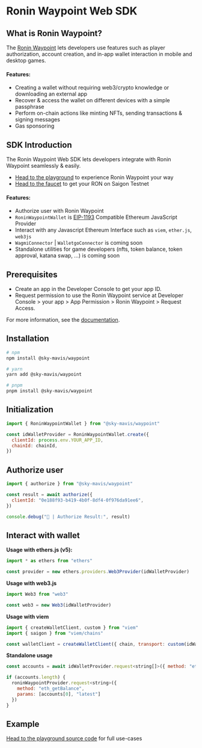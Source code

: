 # Ronin Waypoint Web SDK

## What is Ronin Waypoint?

The [Ronin Waypoint](https://waypoint.roninchain.com) lets developers use features such as player authorization, account creation, and in-app wallet interaction in mobile and desktop games.

#### Features:

- Creating a wallet without requiring web3/crypto knowledge or downloading an external app
- Recover & access the wallet on different devices with a simple passphrase
- Perform on-chain actions like minting NFTs, sending transactions & signing messages
- Gas sponsoring

## SDK Introduction

The Ronin Waypoint Web SDK lets developers integrate with Ronin Waypoint seamlessly & easily.

- [Head to the playground](https://mavis-id-playground.vercel.app) to experience Ronin Waypoint your way
- [Head to the faucet](https://faucet.roninchain.com) to get your RON on Saigon Testnet

#### Features:

- Authorize user with Ronin Waypoint
- `RoninWaypointWallet` is [EIP-1193](https://eips.ethereum.org/EIPS/eip-1193) Compatible Ethereum JavaScript Provider
- Interact with any Javascript Ethereum Interface such as `viem`, `ether.js`, `web3js`
- `WagmiConnector` | `WalletgoConnector` is coming soon
- Standalone utilities for game developers (nfts, token balance, token approval, katana swap, ...) is coming soon

## Prerequisites

- Create an app in the Developer Console to get your app ID.
- Request permission to use the Ronin Waypoint service at Developer Console > your app > App Permission > Ronin Waypoint > Request Access.

For more information, see the [documentation](https://docs.skymavis.com/mavis/mavis-id/guides/get-started).

## Installation

```bash
# npm
npm install @sky-mavis/waypoint

# yarn
yarn add @sky-mavis/waypoint

# pnpm
pnpm install @sky-mavis/waypoint
```

## Initialization

```js
import { RoninWaypointWallet } from "@sky-mavis/waypoint"

const idWalletProvider = RoninWaypointWallet.create({
  clientId: process.env.YOUR_APP_ID,
  chainId: chainId,
})
```

## Authorize user

```js
import { authorize } from "@sky-mavis/waypoint"

const result = await authorize({
  clientId: "0e188f93-b419-4b0f-8df4-0f976da91ee6",
})

console.debug("🚀 | Authorize Result:", result)
```

## Interact with wallet

**Usage with ethers.js (v5):**

```js
import * as ethers from "ethers"

const provider = new ethers.providers.Web3Provider(idWalletProvider)
```

**Usage with web3.js**

```js
import Web3 from "web3"

const web3 = new Web3(idWalletProvider)
```

**Usage with viem**

```js
import { createWalletClient, custom } from "viem"
import { saigon } from "viem/chains"

const walletClient = createWalletClient({ chain, transport: custom(idWalletProvider) })
```

**Standalone usage**

```js
const accounts = await idWalletProvider.request<string[]>({ method: "eth_requestAccounts" })

if (accounts.length) {
  roninWaypointProvider.request<string>({
    method: "eth_getBalance",
    params: [accounts[0], "latest"]
  })
}
```

## Example

[Head to the playground source code](https://github.com/skymavis/waypoint-js/tree/main/apps/playground) for full use-cases
